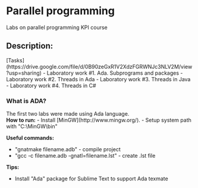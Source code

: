 <h1>Parallel programming</h1>
<p>Labs on parallel programming KPI course </p>
<h2>Description: </h2>
[Tasks](https://drive.google.com/file/d/0B90zeGxR1V2XdzFGRWNJc3NLV2M/view?usp=sharing)
- Laboratory work #1. Ada. Subprograms and packages 
- Laboratory work #2. Threads in Ada
- Laboratory work #3. Threads in Java
- Laboratory work #4. Threads in C# 

<h3>What is ADA?</h3>
The first two labs were made using Ada language. <br>
<b>How to run:</b>
- Install [MinGW](http://www.mingw.org/).
- Setup system path with "C:\MinGW\bin"

<b>Useful commands: </b>
- "gnatmake filename.adb" - compile project
- "gcc -c filename.adb -gnatl=filename.lst" - create .lst file 

<b>Tips:</b>
- Install "Ada" package for Sublime Text to support Ada texmate 

